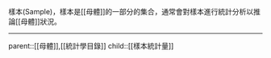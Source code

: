樣本(Sample)，樣本是[[母體]]的一部分的集合，通常會對樣本進行統計分析以推論[[母體]]狀況。

- - -
parent::[[母體]],[[統計學目錄]]
child::[[樣本統計量]]